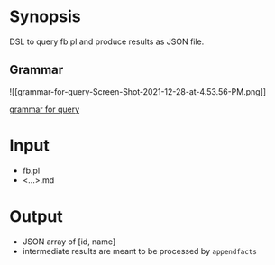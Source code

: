 # Synopsis
DSL to query fb.pl and produce results as JSON file.
## Grammar
![[grammar-for-query-Screen-Shot-2021-12-28-at-4.53.56-PM.png]]

[grammar for query](./doc/grammar-for-query-Screen-Shot-2021-12-28-at-4.53.56-PM.png)
# Input
- fb.pl
- <...>.md

# Output
- JSON array of [id, name]
- intermediate results are meant to be processed by `appendfacts`

